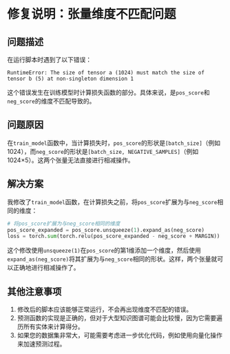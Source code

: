 # 修复说明：张量维度不匹配问题

## 问题描述

在运行脚本时遇到了以下错误：

```
RuntimeError: The size of tensor a (1024) must match the size of tensor b (5) at non-singleton dimension 1
```

这个错误发生在训练模型时计算损失函数的部分。具体来说，是`pos_score`和`neg_score`的维度不匹配导致的。

## 问题原因

在`train_model`函数中，当计算损失时，`pos_score`的形状是`[batch_size]`（例如1024），而`neg_score`的形状是`[batch_size, NEGATIVE_SAMPLES]`（例如1024×5）。这两个张量无法直接进行相减操作。

## 解决方案

我修改了`train_model`函数，在计算损失之前，将`pos_score`扩展为与`neg_score`相同的维度：

```python
# 将pos_score扩展为与neg_score相同的维度
pos_score_expanded = pos_score.unsqueeze(1).expand_as(neg_score)
loss = torch.sum(torch.relu(pos_score_expanded - neg_score + MARGIN))
```

这个修改使用`unsqueeze(1)`在`pos_score`的第1维添加一个维度，然后使用`expand_as(neg_score)`将其扩展为与`neg_score`相同的形状。这样，两个张量就可以正确地进行相减操作了。

## 其他注意事项

1. 修改后的脚本应该能够正常运行，不会再出现维度不匹配的错误。
2. 预测函数的实现是正确的，但对于大型知识图谱可能会比较慢，因为它需要遍历所有实体来计算得分。
3. 如果您的数据集非常大，可能需要考虑进一步优化代码，例如使用向量化操作来加速预测过程。